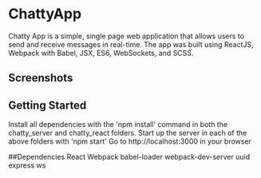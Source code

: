 # ChattyApp

Chatty App is a simple, single page web application that allows users to send and receive messages in real-time. The app was built using ReactJS, Webpack with Babel, JSX, ES6, WebSockets, and SCSS.

## Screenshots


## Getting Started
Install all dependencies with the 'npm install' command in both the chatty_server and chatty_react folders.
Start up the server in each of the above folders with 'npm start'
Go to http://localhost:3000 in your browser

##Dependencies
React
Webpack
babel-loader
webpack-dev-server
uuid
express
ws

